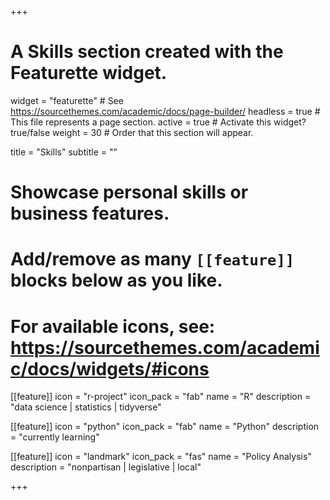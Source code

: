 +++
# A Skills section created with the Featurette widget.
widget = "featurette"  # See https://sourcethemes.com/academic/docs/page-builder/
headless = true  # This file represents a page section.
active = true  # Activate this widget? true/false
weight = 30  # Order that this section will appear.

title = "Skills"
subtitle = ""

# Showcase personal skills or business features.
#
# Add/remove as many `[[feature]]` blocks below as you like.
#
# For available icons, see: https://sourcethemes.com/academic/docs/widgets/#icons

[[feature]]
  icon = "r-project"
  icon_pack = "fab"
  name = "R"
  description = "data science | statistics | tidyverse"

  [[feature]]
    icon = "python"
    icon_pack = "fab"
    name = "Python"
    description = "currently learning"

[[feature]]
  icon = "landmark"
  icon_pack = "fas"
  name = "Policy Analysis"
  description = "nonpartisan | legislative | local"  

+++
